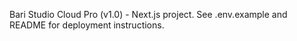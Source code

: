 Bari Studio Cloud Pro (v1.0) - Next.js project. See .env.example and README for deployment instructions.
